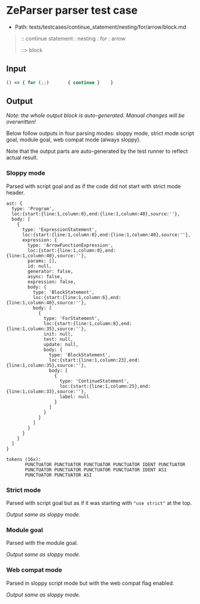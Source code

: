 # ZeParser parser test case

- Path: tests/testcases/continue_statement/nesting/for/arrow/block.md

> :: continue statement : nesting : for : arrow
>
> ::> block

## Input

`````js
() => { for (;;)       { continue }    }
`````

## Output

_Note: the whole output block is auto-generated. Manual changes will be overwritten!_

Below follow outputs in four parsing modes: sloppy mode, strict mode script goal, module goal, web compat mode (always sloppy).

Note that the output parts are auto-generated by the test runner to reflect actual result.

### Sloppy mode

Parsed with script goal and as if the code did not start with strict mode header.

`````
ast: {
  type: 'Program',
  loc:{start:{line:1,column:0},end:{line:1,column:40},source:''},
  body: [
    {
      type: 'ExpressionStatement',
      loc:{start:{line:1,column:0},end:{line:1,column:40},source:''},
      expression: {
        type: 'ArrowFunctionExpression',
        loc:{start:{line:1,column:0},end:{line:1,column:40},source:''},
        params: [],
        id: null,
        generator: false,
        async: false,
        expression: false,
        body: {
          type: 'BlockStatement',
          loc:{start:{line:1,column:6},end:{line:1,column:40},source:''},
          body: [
            {
              type: 'ForStatement',
              loc:{start:{line:1,column:8},end:{line:1,column:35},source:''},
              init: null,
              test: null,
              update: null,
              body: {
                type: 'BlockStatement',
                loc:{start:{line:1,column:23},end:{line:1,column:35},source:''},
                body: [
                  {
                    type: 'ContinueStatement',
                    loc:{start:{line:1,column:25},end:{line:1,column:33},source:''},
                    label: null
                  }
                ]
              }
            }
          ]
        }
      }
    }
  ]
}

tokens (16x):
       PUNCTUATOR PUNCTUATOR PUNCTUATOR PUNCTUATOR IDENT PUNCTUATOR
       PUNCTUATOR PUNCTUATOR PUNCTUATOR PUNCTUATOR IDENT ASI
       PUNCTUATOR PUNCTUATOR ASI
`````

### Strict mode

Parsed with script goal but as if it was starting with `"use strict"` at the top.

_Output same as sloppy mode._

### Module goal

Parsed with the module goal.

_Output same as sloppy mode._

### Web compat mode

Parsed in sloppy script mode but with the web compat flag enabled.

_Output same as sloppy mode._
